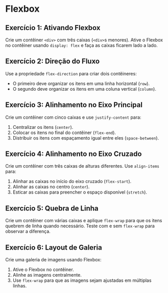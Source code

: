 # Flexbox

## **Exercício 1: Ativando Flexbox**

Crie um contêiner `<div>` com três caixas (`<div>`s menores). Ative o Flexbox no contêiner usando `display: flex` e faça as caixas ficarem lado a lado.

## **Exercício 2: Direção do Fluxo**

Use a propriedade `flex-direction` para criar dois contêineres:

- O primeiro deve organizar os itens em uma linha horizontal (`row`).
- O segundo deve organizar os itens em uma coluna vertical (`column`).

## **Exercício 3: Alinhamento no Eixo Principal**

Crie um contêiner com cinco caixas e use `justify-content` para:

1. Centralizar os itens (`center`).
2. Colocar os itens no final do contêiner (`flex-end`).
3. Distribuir os itens com espaçamento igual entre eles (`space-between`).

## **Exercício 4: Alinhamento no Eixo Cruzado**

Crie um contêiner com três caixas de alturas diferentes. Use `align-items` para:

1. Alinhar as caixas no início do eixo cruzado (`flex-start`).
2. Alinhar as caixas no centro (`center`).
3. Esticar as caixas para preencher o espaço disponível (`stretch`).

## **Exercício 5: Quebra de Linha**

Crie um contêiner com várias caixas e aplique `flex-wrap` para que os itens quebrem de linha quando necessário. Teste com e sem `flex-wrap` para observar a diferença.

## **Exercício 6: Layout de Galeria**

Crie uma galeria de imagens usando Flexbox:

1. Ative o Flexbox no contêiner.
2. Alinhe as imagens centralmente.
3. Use `flex-wrap` para que as imagens sejam ajustadas em múltiplas linhas.
